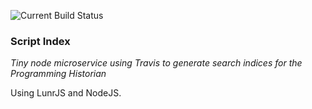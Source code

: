 ![Current Build Status](https://github.com/programminghistorian/search-index/.github/workflows/build.yml/badge.svg)

### Script Index

*Tiny node microservice using Travis to generate search indices for the Programming Historian*

Using LunrJS and NodeJS.
